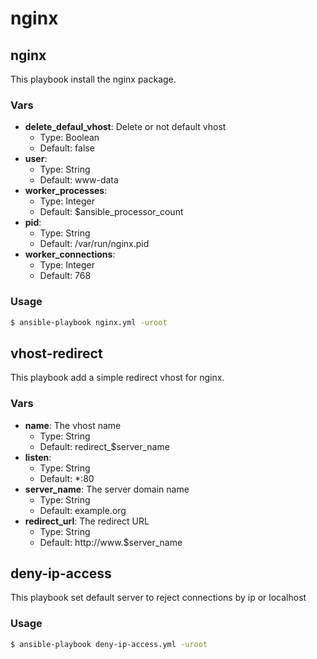 nginx
=====

## nginx

This playbook install the nginx package.

### Vars

* **delete_defaul_vhost**: Delete or not default vhost
    * Type: Boolean
    * Default: false
* **user**:
    * Type: String
    * Default: www-data
* **worker_processes**:
    * Type: Integer
    * Default: $ansible_processor_count
* **pid**:
    * Type: String
    * Default: /var/run/nginx.pid
* **worker_connections**:
    * Type: Integer
    * Default: 768

### Usage

``` bash
$ ansible-playbook nginx.yml -uroot
```

## vhost-redirect

This playbook add a simple redirect vhost for nginx.

### Vars

* **name**: The vhost name
    * Type: String
    * Default: redirect_$server_name
* **listen**:
    * Type: String
    * Default: *:80
* **server_name**: The server domain name
    * Type: String
    * Default: example.org
* **redirect_url**: The redirect URL
    * Type: String
    * Default: http://www.$server_name

## deny-ip-access

This playbook set default server to reject connections by ip or localhost

### Usage

``` bash
$ ansible-playbook deny-ip-access.yml -uroot
```